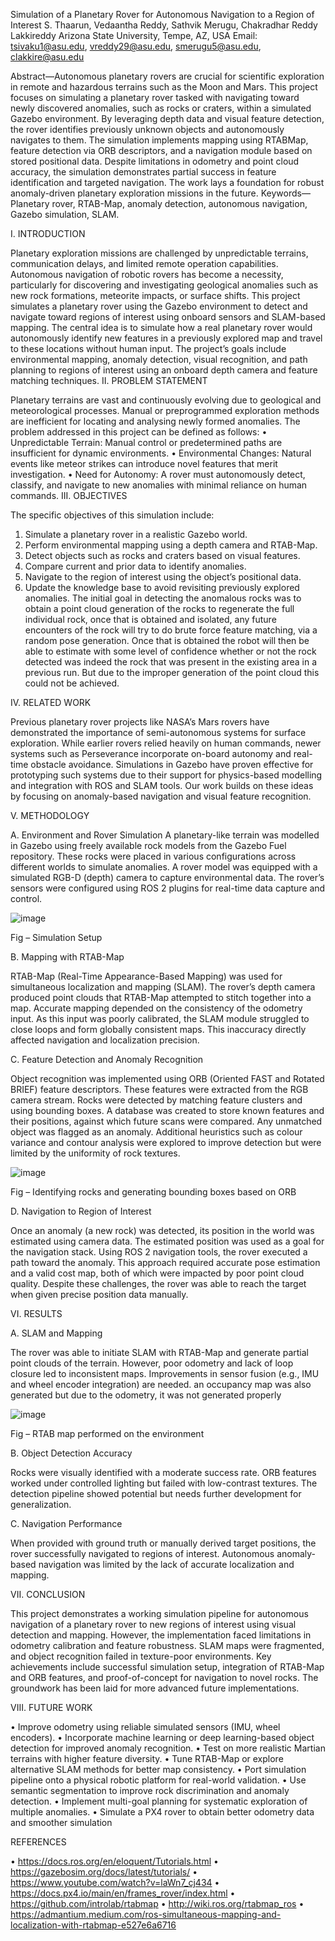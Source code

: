 Simulation of a Planetary Rover for Autonomous
Navigation to a Region of Interest
S. Thaarun, Vedaantha Reddy, Sathvik Merugu, Chakradhar Reddy Lakkireddy
Arizona State University, Tempe, AZ, USA
Email: tsivaku1@asu.edu, vreddy29@asu.edu, smerugu5@asu.edu, clakkire@asu.edu



 
Abstract—Autonomous planetary rovers are crucial for scientific exploration in remote and hazardous terrains such as the Moon and Mars. This project focuses on simulating a planetary rover tasked with navigating toward newly discovered anomalies, such as rocks or craters, within a simulated Gazebo environment. By leveraging depth data and visual feature detection, the rover identifies previously unknown objects and autonomously navigates to them. The simulation implements mapping using RTABMap, feature detection via ORB descriptors, and a navigation module based on stored positional data. Despite limitations in odometry and point cloud accuracy, the simulation demonstrates partial success in feature identification and targeted navigation. The work lays a foundation for robust anomaly-driven planetary exploration missions in the future.
Keywords—Planetary rover, RTAB-Map, anomaly detection, autonomous navigation, Gazebo simulation, SLAM.

I. INTRODUCTION

Planetary exploration missions are challenged by unpredictable terrains, communication delays, and limited remote operation capabilities. Autonomous navigation of robotic rovers has become a necessity, particularly for discovering and investigating geological anomalies such as new rock formations, meteorite impacts, or surface shifts. This project simulates a planetary rover using the Gazebo environment to detect and navigate toward regions of interest using onboard sensors and SLAM-based mapping.
The central idea is to simulate how a real planetary rover would autonomously identify new features in a previously explored map and travel to these locations without human input. The project’s goals include environmental mapping, anomaly detection, visual recognition, and path planning to regions of interest using an onboard depth camera and feature matching techniques.
II. PROBLEM STATEMENT

Planetary terrains are vast and continuously evolving due to geological and meteorological processes. Manual or preprogrammed exploration methods are inefficient for locating and analysing newly formed anomalies. The problem addressed in this project can be defined as follows:
•	Unpredictable Terrain: Manual control or predetermined paths are insufficient for dynamic environments.
•	Environmental Changes: Natural events like meteor strikes can introduce novel features that merit investigation.
•	Need for Autonomy: A rover must autonomously detect, classify, and navigate to new anomalies with minimal reliance on human commands.
III. OBJECTIVES

The specific objectives of this simulation include:
1)	Simulate a planetary rover in a realistic Gazebo world.
2)	Perform environmental mapping using a depth camera and RTAB-Map.
3)	Detect objects such as rocks and craters based on visual features.
4)	Compare current and prior data to identify anomalies.
5)	Navigate to the region of interest using the object’s positional data.
6)	Update the knowledge base to avoid revisiting previously explored anomalies.
The initial goal in detecting the anomalous rocks was to obtain a point cloud generation of the rocks to regenerate the full individual rock, once that is obtained and isolated, any future encounters of the rock will try to do brute force feature matching, via a random pose generation. Once that is obtained the robot will then be able to estimate with some level of confidence whether or not the rock detected was indeed the rock that was present in the existing area in a previous run. But due to the improper generation of the point cloud this could not be achieved.

IV. RELATED WORK

Previous planetary rover projects like NASA’s Mars rovers have demonstrated the importance of semi-autonomous systems for surface exploration. While earlier rovers relied heavily on human commands, newer systems such as Perseverance incorporate on-board autonomy and real-time obstacle avoidance. Simulations in Gazebo have proven effective for prototyping such systems due to their support for physics-based modelling and integration with ROS and SLAM tools. Our work builds on these ideas by focusing on anomaly-based navigation and visual feature recognition.

V. METHODOLOGY

A. Environment and Rover Simulation
A planetary-like terrain was modelled in Gazebo using freely available rock models from the Gazebo Fuel repository. These rocks were placed in various configurations across different worlds to simulate anomalies. A rover model was equipped with a simulated RGB-D (depth) camera to capture environmental data. The rover’s sensors were configured using ROS 2 plugins for real-time data capture and control.


![image](https://github.com/user-attachments/assets/82c67770-fcbd-4fbd-a005-d147203504ff)

 
Fig – Simulation Setup




B. Mapping with RTAB-Map

RTAB-Map (Real-Time Appearance-Based Mapping) was used for simultaneous localization and mapping (SLAM). The rover’s depth camera produced point clouds that RTAB-Map attempted to stitch together into a map. Accurate mapping depended on the consistency of the odometry input. As this input was poorly calibrated, the SLAM module struggled to close loops and form globally consistent maps. This inaccuracy directly affected navigation and localization precision.

C. Feature Detection and Anomaly Recognition

Object recognition was implemented using ORB (Oriented FAST and Rotated BRIEF) feature descriptors. These features were extracted from the RGB camera stream. Rocks were detected by matching feature clusters and using bounding boxes. A database was created to store known features and their positions, against which future scans were compared. Any unmatched object was flagged as an anomaly. Additional heuristics such as colour variance and contour analysis were explored to improve detection but were limited by the uniformity of rock textures.

 ![image](https://github.com/user-attachments/assets/cef76ec8-17fe-4974-8cf5-5f33e5fd756f)

Fig – Identifying rocks and generating bounding boxes based on ORB  

D. Navigation to Region of Interest

Once an anomaly (a new rock) was detected, its position in the world was estimated using camera data. The estimated position was used as a goal for the navigation stack. Using ROS 2 navigation tools, the rover executed a path toward the anomaly. This approach required accurate pose estimation and a valid cost map, both of which were impacted by poor point cloud quality. Despite these challenges, the rover was able to reach the target when given precise position data manually.

VI. RESULTS

A. SLAM and Mapping

The rover was able to initiate SLAM with RTAB-Map and generate partial point clouds of the terrain. However, poor odometry and lack of loop closure led to inconsistent maps. Improvements in sensor fusion (e.g., IMU and wheel encoder integration) are needed. an occupancy map was also generated but due to the odometry, it was not generated properly

  ![image](https://github.com/user-attachments/assets/062840fb-9a41-447c-9c1a-5fbefa47728a)

Fig – RTAB map performed on the environment

B. Object Detection Accuracy

Rocks were visually identified with a moderate success rate. ORB features worked under controlled lighting but failed with low-contrast textures. The detection pipeline showed potential but needs further development for generalization.

C. Navigation Performance

When provided with ground truth or manually derived target positions, the rover successfully navigated to regions of interest. Autonomous anomaly-based navigation was limited by the lack of accurate localization and mapping.

VII. CONCLUSION

This project demonstrates a working simulation pipeline for autonomous navigation of a planetary rover to new regions of interest using visual detection and mapping. However, the implementation faced limitations in odometry calibration and feature robustness. SLAM maps were fragmented, and object recognition failed in texture-poor environments.
Key achievements include successful simulation setup, integration of RTAB-Map and ORB features, and proof-of-concept for navigation to novel rocks. The groundwork has been laid for more advanced future implementations.

VIII. FUTURE WORK

•	Improve odometry using reliable simulated sensors (IMU, wheel encoders).
•	Incorporate machine learning or deep learning-based object detection for improved anomaly recognition.
•	Test on more realistic Martian terrains with higher feature diversity.
•	Tune RTAB-Map or explore alternative SLAM methods for better map consistency.
•	Port simulation pipeline onto a physical robotic platform for real-world validation.
•	Use semantic segmentation to improve rock discrimination and anomaly detection.
•	Implement multi-goal planning for systematic exploration of multiple anomalies.
•	Simulate a PX4 rover to obtain better odometry data and smoother simulation 




REFERENCES

•	https://docs.ros.org/en/eloquent/Tutorials.html
•	https://gazebosim.org/docs/latest/tutorials/
•	https://www.youtube.com/watch?v=laWn7_cj434
•	https://docs.px4.io/main/en/frames_rover/index.html
•	https://github.com/introlab/rtabmap
•	http://wiki.ros.org/rtabmap_ros
•	https://admantium.medium.com/ros-simultaneous-mapping-and-localization-with-rtabmap-e527e6a6716


